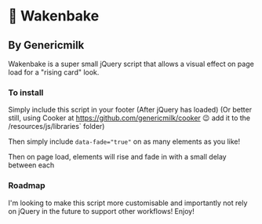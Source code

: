 # 🌇 Wakenbake
## By Genericmilk

Wakenbake is a super small jQuery script that allows a visual effect on page load for a "rising card" look.

### To install

Simply include this script in your footer (After jQuery has loaded) (Or better still, using Cooker at https://github.com/genericmilk/cooker 😉 add it to the /resources/js/libraries` folder)

Then simply include `data-fade="true"` on as many elements as you like!

Then on page load, elements will rise and fade in with a small delay between each

### Roadmap

I'm looking to make this script more customisable and importantly not rely on jQuery in the future to support other workflows! Enjoy!
